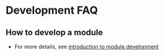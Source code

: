 # Development FAQ

## How to develop a module

- For more details, see [introduction to module development](https://github.com/bfenetworks/bfe/blob/develop/docs/en_us/modules/modules.md)

